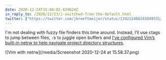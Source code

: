```yaml
---
date: 2020-12-24T15:08:02.629624Z
in_reply_to: /2020/12/23/i-switched-from-the-default.html
twitter: ["https://twitter.com/jkreeftmeijer/status/1342124882436493312"]
---
```

I'm not dealing with fuzzy file finders this time around. Instead, I’ll use ctags to jump between files, `:b` to juggle open buffers and [I’ve configured Vim’s built-in netrw to help navigate project directory structures](https://github.com/jeffkreeftmeijer/.vim/commit/83d881fef5d7461e07dbf1e2597a44434796af50).

![Vim with netrw](/media/Screenshot 2020-12-24 at 15.58.37.png)

